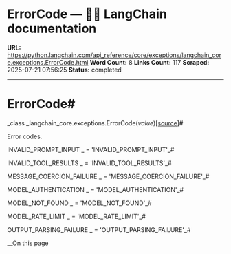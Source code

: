 # ErrorCode — 🦜🔗 LangChain  documentation

**URL:** https://python.langchain.com/api_reference/core/exceptions/langchain_core.exceptions.ErrorCode.html
**Word Count:** 8
**Links Count:** 117
**Scraped:** 2025-07-21 07:56:25
**Status:** completed

---

# ErrorCode\#

_class _langchain\_core.exceptions.ErrorCode\(_value_\)[\[source\]](https://python.langchain.com/api_reference/_modules/langchain_core/exceptions.html#ErrorCode)\#     

Error codes.

INVALID\_PROMPT\_INPUT _ = 'INVALID\_PROMPT\_INPUT'_\#     

INVALID\_TOOL\_RESULTS _ = 'INVALID\_TOOL\_RESULTS'_\#     

MESSAGE\_COERCION\_FAILURE _ = 'MESSAGE\_COERCION\_FAILURE'_\#     

MODEL\_AUTHENTICATION _ = 'MODEL\_AUTHENTICATION'_\#     

MODEL\_NOT\_FOUND _ = 'MODEL\_NOT\_FOUND'_\#     

MODEL\_RATE\_LIMIT _ = 'MODEL\_RATE\_LIMIT'_\#     

OUTPUT\_PARSING\_FAILURE _ = 'OUTPUT\_PARSING\_FAILURE'_\#     

__On this page